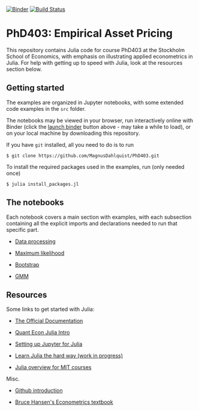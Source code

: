 [![Binder](https://mybinder.org/badge.svg)](https://mybinder.org/v2/gh/MagnusDahlquist/PhD403/master)
[![Build Status](https://travis-ci.org/MagnusDahlquist/PhD403.svg?branch=master)](https://travis-ci.org/MagnusDahlquist/PhD403)
# PhD403: Empirical Asset Pricing
This repository contains Julia code for course PhD403 at the Stockholm School
of Economics, with emphasis on illustrating applied econometrics in Julia. For
help with getting up to speed with Julia, look at the resources section below.

## Getting started
The examples are organized in Jupyter notebooks, with some extended code
examples in the `src` folder.

The notebooks may be viewed in your browser, run interactively online with
Binder (click the [launch binder](https://mybinder.org/v2/gh/MagnusDahlquist/PhD403/master) button above - may take a while to load), or
on your local machine by downloading this repository.

If you have `git` installed, all you need to do is to run

`$ git clone https://github.com/MagnusDahlquist/PhD403.git`

To install the required packages used in the examples, run (only needed once)

`$ julia install_packages.jl`

## The notebooks
Each notebook covers a main section with examples, with each subsection
containing all the explicit imports and declarations needed to run that
specific part.

* [Data processing](https://github.com/MagnusDahlquist/PhD403/blob/master/data%20processing.ipynb)

* [Maximum likelihood](https://github.com/MagnusDahlquist/PhD403/blob/master/maximum%20likelihood.ipynb)

* [Bootstrap](https://github.com/MagnusDahlquist/PhD403/blob/master/bootstrap.ipynb)

* [GMM](https://github.com/MagnusDahlquist/PhD403/blob/master/gmm.ipynb)

## Resources
Some links to get started with Julia:

* [The Official Documentation](https://docs.julialang.org/en/)

* [Quant Econ Julia Intro](https://lectures.quantecon.org/jl/index_learning_julia.html)

* [Setting up Jupyter for Julia](https://github.com/JuliaLang/IJulia.jl)

* [Learn Julia the hard way (work in progress)](https://scls.gitbooks.io/ljthw/_chapters/03-ex0.html)

* [Julia overview for MIT courses](https://github.com/stevengj/julia-mit)

Misc.

* [Github introduction](https://guides.github.com/activities/hello-world/)

* [Bruce Hansen's Econometrics textbook](https://www.ssc.wisc.edu/~bhansen/econometrics/)
